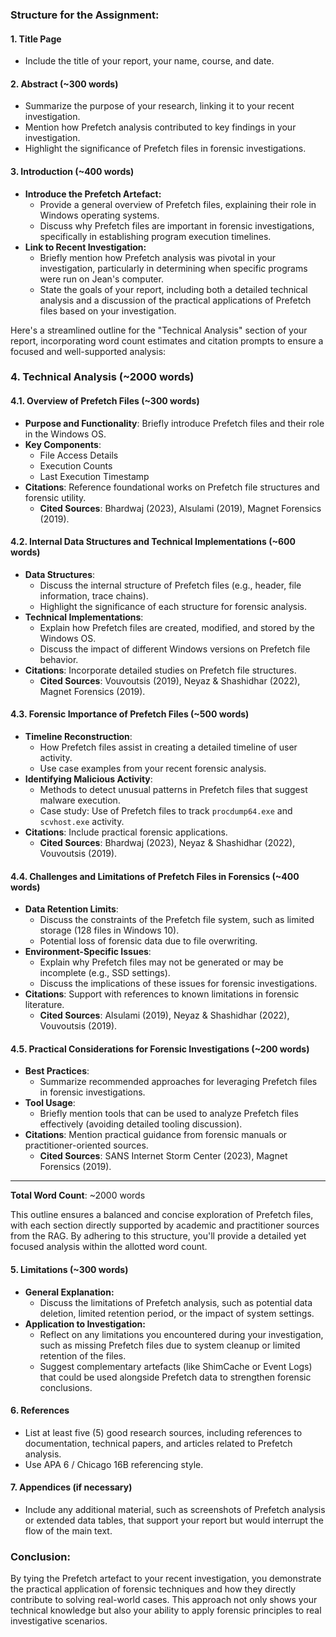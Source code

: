 ### Structure for the Assignment:

#### 1. **Title Page**
   - Include the title of your report, your name, course, and date.

#### 2. **Abstract (~300 words)**
   - Summarize the purpose of your research, linking it to your recent investigation.
   - Mention how Prefetch analysis contributed to key findings in your investigation.
   - Highlight the significance of Prefetch files in forensic investigations.

#### 3. **Introduction (~400 words)**
   - **Introduce the Prefetch Artefact:**
     - Provide a general overview of Prefetch files, explaining their role in Windows operating systems.
     - Discuss why Prefetch files are important in forensic investigations, specifically in establishing program execution timelines.
   - **Link to Recent Investigation:**
     - Briefly mention how Prefetch analysis was pivotal in your investigation, particularly in determining when specific programs were run on Jean's computer.
     - State the goals of your report, including both a detailed technical analysis and a discussion of the practical applications of Prefetch files based on your investigation.

Here's a streamlined outline for the "Technical Analysis" section of your report, incorporating word count estimates and citation prompts to ensure a focused and well-supported analysis:

### 4. Technical Analysis (~2000 words)

#### 4.1. Overview of Prefetch Files (~300 words)
- **Purpose and Functionality**: Briefly introduce Prefetch files and their role in the Windows OS.
- **Key Components**:
  - File Access Details
  - Execution Counts
  - Last Execution Timestamp
- **Citations**: Reference foundational works on Prefetch file structures and forensic utility.
  - **Cited Sources**: Bhardwaj (2023), Alsulami (2019), Magnet Forensics (2019).

#### 4.2. Internal Data Structures and Technical Implementations (~600 words)
- **Data Structures**:
  - Discuss the internal structure of Prefetch files (e.g., header, file information, trace chains).
  - Highlight the significance of each structure for forensic analysis.
- **Technical Implementations**:
  - Explain how Prefetch files are created, modified, and stored by the Windows OS.
  - Discuss the impact of different Windows versions on Prefetch file behavior.
- **Citations**: Incorporate detailed studies on Prefetch file structures.
  - **Cited Sources**: Vouvoutsis (2019), Neyaz & Shashidhar (2022), Magnet Forensics (2019).

#### 4.3. Forensic Importance of Prefetch Files (~500 words)
- **Timeline Reconstruction**:
  - How Prefetch files assist in creating a detailed timeline of user activity.
  - Use case examples from your recent forensic analysis.
- **Identifying Malicious Activity**:
  - Methods to detect unusual patterns in Prefetch files that suggest malware execution.
  - Case study: Use of Prefetch files to track `procdump64.exe` and `scvhost.exe` activity.
- **Citations**: Include practical forensic applications.
  - **Cited Sources**: Bhardwaj (2023), Neyaz & Shashidhar (2022), Vouvoutsis (2019).

#### 4.4. Challenges and Limitations of Prefetch Files in Forensics (~400 words)
- **Data Retention Limits**:
  - Discuss the constraints of the Prefetch file system, such as limited storage (128 files in Windows 10).
  - Potential loss of forensic data due to file overwriting.
- **Environment-Specific Issues**:
  - Explain why Prefetch files may not be generated or may be incomplete (e.g., SSD settings).
  - Discuss the implications of these issues for forensic investigations.
- **Citations**: Support with references to known limitations in forensic literature.
  - **Cited Sources**: Alsulami (2019), Neyaz & Shashidhar (2022), Vouvoutsis (2019).

#### 4.5. Practical Considerations for Forensic Investigations (~200 words)
- **Best Practices**:
  - Summarize recommended approaches for leveraging Prefetch files in forensic investigations.
- **Tool Usage**:
  - Briefly mention tools that can be used to analyze Prefetch files effectively (avoiding detailed tooling discussion).
- **Citations**: Mention practical guidance from forensic manuals or practitioner-oriented sources.
  - **Cited Sources**: SANS Internet Storm Center (2023), Magnet Forensics (2019).

---

**Total Word Count**: ~2000 words

This outline ensures a balanced and concise exploration of Prefetch files, with each section directly supported by academic and practitioner sources from the RAG. By adhering to this structure, you'll provide a detailed yet focused analysis within the allotted word count.
#### 5. **Limitations (~300 words)**
   - **General Explanation:**
     - Discuss the limitations of Prefetch analysis, such as potential data deletion, limited retention period, or the impact of system settings.
   - **Application to Investigation:**
     - Reflect on any limitations you encountered during your investigation, such as missing Prefetch files due to system cleanup or limited retention of the files.
     - Suggest complementary artefacts (like ShimCache or Event Logs) that could be used alongside Prefetch data to strengthen forensic conclusions.

#### 6. **References**
   - List at least five (5) good research sources, including references to documentation, technical papers, and articles related to Prefetch analysis.
   - Use APA 6 / Chicago 16B referencing style.

#### 7. **Appendices (if necessary)**
   - Include any additional material, such as screenshots of Prefetch analysis or extended data tables, that support your report but would interrupt the flow of the main text.

### Conclusion:
By tying the Prefetch artefact to your recent investigation, you demonstrate the practical application of forensic techniques and how they directly contribute to solving real-world cases. This approach not only shows your technical knowledge but also your ability to apply forensic principles to real investigative scenarios.
